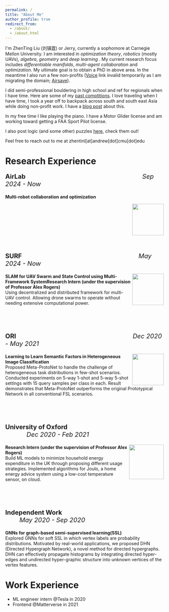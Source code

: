 ```yaml
---
permalink: /
title: "About Me"
author_profile: true
redirect_from: 
  - /about/
  - /about.html
---
```



I'm ZhenTing Liu (刘镇霆) or Jerry, currently a sophomore at Carnegie Mellon University. I am interested in *optimization theory*, *robotics* (mostly UAVs), *algebra*, *geometry* and *deep learning* . My current research focus includes *differentiable manifolds*, *multi-agent collaboration* and *optimization*. My ultimate goal is to obtain a PhD in above area. In the meantime I also run a few non-profits ([Voice](https://www.action-voice.com/) link invalid temporarily as I am migrating the domain; [Airsave](http://airsave.life/)). 

I did semi-professional bouldering in high school and ref for regionals when I have time. Here are some of my [past comptitions](https://competitions.touchstoneclimbing.com/series/15/events/97/completed). I love traveling when I have time, I took a year off to backpack across south and south east Asia while doing non-profit work. I have a [blog post](https://jerryzhenting.github.io/posts/2012/08/blog-post-1/) about this. 


In my free time I like playing the piano. I have a Motor Glider license and am working toward getting a FAA Sport Pilot license.

I also post logic (and some other) puzzles [here](https://jerryzhenting.github.io/year-archive/), check them out!

Feel free to reach out to me at zhentinl[at]andrew[dot]cmu[dot]edu




<div id="work_experience">
<h1>Research Experience</h1>

<div>
<p style="font-size:20px;"><b>AirLab</b>&nbsp; &nbsp; &nbsp; &nbsp; &nbsp; &nbsp; &nbsp; &nbsp; &nbsp; &nbsp; &nbsp; &nbsp; &nbsp; &nbsp; &nbsp; &nbsp; &nbsp; &nbsp; &nbsp; &nbsp; &nbsp; &nbsp; &nbsp; &nbsp; &nbsp; &nbsp; &nbsp; &nbsp; &nbsp; &nbsp; &nbsp; &nbsp; &nbsp; <em>Sep 2024 - Now</em></p>

<div class="archive__proj__row">
  <div class="archive__proj__right">
    <p>
    <b>Multi-robot collaboration and optimization</b>
    <br>
    </p><img src="https://JerryZhenTing.github.io/images/airlab.jpg" align="right" width="100px"/>
</div>
</div>
<br clear="right"/>
<br clear="right"/>
<br clear="right"/>
<div>
<p style="font-size:20px;"><b>SURF</b>&nbsp; &nbsp; &nbsp; &nbsp; &nbsp; &nbsp; &nbsp; &nbsp; &nbsp; &nbsp; &nbsp; &nbsp; &nbsp; &nbsp; &nbsp; &nbsp; &nbsp; &nbsp; &nbsp; &nbsp; &nbsp; &nbsp; &nbsp; &nbsp; &nbsp; &nbsp; &nbsp; &nbsp; &nbsp; &nbsp; &nbsp; &nbsp; &nbsp; <em>May 2024 - Now</em>   </p>

<div class="archive__proj__row">
  <div class="archive__proj__right">
    <p><img src="https://JerryZhenTing.github.io/images/RI_5.png" align="right" width="100px"/>
    <b>SLAM for UAV Swarm and State Control using
Multi-Framework SystemResearch Intern (under the supervision of Professor Alex Rogers)</b>
    <br>Using decentralized and distributed framework for multi-UAV control. Allowing drone swarms to operate without needing extensive computational power.
    </p>
  </div>
  
</div>
</div>


<br clear="right"/>
<br clear="right"/>
<br clear="right"/>
<div>
<p style="font-size:20px;"><b>ORI</b>&nbsp; &nbsp; &nbsp; &nbsp; &nbsp; &nbsp; &nbsp; &nbsp; &nbsp; &nbsp; &nbsp; &nbsp; &nbsp; &nbsp; &nbsp; &nbsp; &nbsp; &nbsp; &nbsp; &nbsp; &nbsp; &nbsp; &nbsp; &nbsp; &nbsp; &nbsp; &nbsp; &nbsp; &nbsp; &nbsp; &nbsp; &nbsp; &nbsp; <em>Dec 2020 - May 2021</em>   </p>

<div class="archive__proj__row">
  <div class="archive__proj__right">
    <p><img src="https://JerryZhenTing.github.io/images/oxfordrobotics.png" align="right" width="100px"/>
    <b>Learning to Learn Semantic Factors in Heterogeneous Image Classification</b>
    <br>Proposed Meta-ProtoNet to handle
the challenge of heterogeneous task distributions in
few-shot scenarios. Conducted experiments
on 5-way 1-shot and 5-way 5-shot settings with 15 query samples per class in each. Result demonstrates that Meta-ProtoNet outperforms the
original Prototypical Network in all conventional
FSL scenarios.
    </p>
  </div>
  
</div>
</div>


<br clear="right"/>
<br clear="right"/>
<br clear="right"/>
<div>
<p style="font-size:20px;"><b>University of Oxford</b>&nbsp; &nbsp; &nbsp; &nbsp; &nbsp; &nbsp; &nbsp; &nbsp; &nbsp; &nbsp; &nbsp; &nbsp; &nbsp; &nbsp; &nbsp; &nbsp; &nbsp; &nbsp; &nbsp; &nbsp; &nbsp; &nbsp; &nbsp; &nbsp; &nbsp; &nbsp; &nbsp; &nbsp; &nbsp; &nbsp; &nbsp; &nbsp; &nbsp; <em>Dec 2020 - Feb 2021</em>   

<div class="archive__proj__row">
  <div class="archive__proj__right">
    <p><img src="https://JerryZhenTing.github.io/images/oxford.png" align="right" width="110px"/>
    <b>Research Intern (under the supervision of Professor Alex Rogers)</b>
    <br>Build ML models to minimize household energy expenditure in the UK through proposing different usage strategies. Implemented algorithms for Joulo, a home energy advice system using a low-cost temperature sensor, on cloud.
    </p>
  </div>
  
</div>
</div>

<br clear="right"/>
<br clear="right"/>
<br clear="right"/>
<div>
<p style="font-size:20px;"><b>Independent Work</b>&nbsp; &nbsp; &nbsp; &nbsp; &nbsp; &nbsp; &nbsp; &nbsp; &nbsp; &nbsp; &nbsp; &nbsp; &nbsp; &nbsp; &nbsp; &nbsp; &nbsp; &nbsp; &nbsp; &nbsp; &nbsp; &nbsp; &nbsp; &nbsp; &nbsp; &nbsp; &nbsp; &nbsp; &nbsp; &nbsp; &nbsp; &nbsp; &nbsp; <em>May 2020 - Sep 2020</em>   </p>
    <b>GNNs for graph-based semi-supervised learning(SSL)</b>
    <br> Explored GNNs for soft SSL in which vertex labels are probability distributions. Motivated by real-world applications, we proposed DHN (Directed Hypergraph Network), a novel method for directed hypergraphs. DHN can effectively propagate histograms by integrating directed hyper-edges and undirected hyper-graphic structure into unknown vertices of the vertex features.
    </p>
  </div>
  
</div>
</div>



<div id="work_experience">
<h1>Work Experience</h1>
<ul>
  <li>ML engineer intern @Tesla in 2020</li>
  <li>Frontend @Matterverse in 2021</li>
</ul>
<!-- This is the front page of a website that is powered by the [Academic Pages template](https://github.com/academicpages/academicpages.github.io) and hosted on GitHub pages. [GitHub pages](https://pages.github.com) is a free service in which websites are built and hosted from code and data stored in a GitHub repository, automatically updating when a new commit is made to the respository. This template was forked from the [Minimal Mistakes Jekyll Theme](https://mmistakes.github.io/minimal-mistakes/) created by Michael Rose, and then extended to support the kinds of content that academics have: publications, talks, teaching, a portfolio, blog posts, and a dynamically-generated CV. You can fork [this repository](https://github.com/academicpages/academicpages.github.io) right now, modify the configuration and markdown files, add your own PDFs and other content, and have your own site for free, with no ads! An older version of this template powers my own personal website at [stuartgeiger.com](http://stuartgeiger.com), which uses [this Github repository](https://github.com/staeiou/staeiou.github.io).

<!-- A data-driven personal website
======
Like many other Jekyll-based GitHub Pages templates, Academic Pages makes you separate the website's content from its form. The content & metadata of your website are in structured markdown files, while various other files constitute the theme, specifying how to transform that content & metadata into HTML pages. You keep these various markdown (.md), YAML (.yml), HTML, and CSS files in a public GitHub repository. Each time you commit and push an update to the repository, the [GitHub pages](https://pages.github.com/) service creates static HTML pages based on these files, which are hosted on GitHub's servers free of charge.

Many of the features of dynamic content management systems (like Wordpress) can be achieved in this fashion, using a fraction of the computational resources and with far less vulnerability to hacking and DDoSing. You can also modify the theme to your heart's content without touching the content of your site. If you get to a point where you've broken something in Jekyll/HTML/CSS beyond repair, your markdown files describing your talks, publications, etc. are safe. You can rollback the changes or even delete the repository and start over -- just be sure to save the markdown files! Finally, you can also write scripts that process the structured data on the site, such as [this one](https://github.com/academicpages/academicpages.github.io/blob/master/talkmap.ipynb) that analyzes metadata in pages about talks to display [a map of every location you've given a talk](https://academicpages.github.io/talkmap.html).

Getting started
======
1. Register a GitHub account if you don't have one and confirm your e-mail (required!)
1. Fork [this repository](https://github.com/academicpages/academicpages.github.io) by clicking the "fork" button in the top right. 
1. Go to the repository's settings (rightmost item in the tabs that start with "Code", should be below "Unwatch"). Rename the repository "[your GitHub username].github.io", which will also be your website's URL.
1. Set site-wide configuration and create content & metadata (see below -- also see [this set of diffs](http://archive.is/3TPas) showing what files were changed to set up [an example site](https://getorg-testacct.github.io) for a user with the username "getorg-testacct")
1. Upload any files (like PDFs, .zip files, etc.) to the files/ directory. They will appear at https://[your GitHub username].github.io/files/example.pdf.  
1. Check status by going to the repository settings, in the "GitHub pages" section

Site-wide configuration
------
The main configuration file for the site is in the base directory in [_config.yml](https://github.com/academicpages/academicpages.github.io/blob/master/_config.yml), which defines the content in the sidebars and other site-wide features. You will need to replace the default variables with ones about yourself and your site's github repository. The configuration file for the top menu is in [_data/navigation.yml](https://github.com/academicpages/academicpages.github.io/blob/master/_data/navigation.yml). For example, if you don't have a portfolio or blog posts, you can remove those items from that navigation.yml file to remove them from the header. 

Create content & metadata
------
For site content, there is one markdown file for each type of content, which are stored in directories like _publications, _talks, _posts, _teaching, or _pages. For example, each talk is a markdown file in the [_talks directory](https://github.com/academicpages/academicpages.github.io/tree/master/_talks). At the top of each markdown file is structured data in YAML about the talk, which the theme will parse to do lots of cool stuff. The same structured data about a talk is used to generate the list of talks on the [Talks page](https://academicpages.github.io/talks), each [individual page](https://academicpages.github.io/talks/2012-03-01-talk-1) for specific talks, the talks section for the [CV page](https://academicpages.github.io/cv), and the [map of places you've given a talk](https://academicpages.github.io/talkmap.html) (if you run this [python file](https://github.com/academicpages/academicpages.github.io/blob/master/talkmap.py) or [Jupyter notebook](https://github.com/academicpages/academicpages.github.io/blob/master/talkmap.ipynb), which creates the HTML for the map based on the contents of the _talks directory).

**Markdown generator**

I have also created [a set of Jupyter notebooks](https://github.com/academicpages/academicpages.github.io/tree/master/markdown_generator
) that converts a CSV containing structured data about talks or presentations into individual markdown files that will be properly formatted for the Academic Pages template. The sample CSVs in that directory are the ones I used to create my own personal website at stuartgeiger.com. My usual workflow is that I keep a spreadsheet of my publications and talks, then run the code in these notebooks to generate the markdown files, then commit and push them to the GitHub repository.

How to edit your site's GitHub repository
------
Many people use a git client to create files on their local computer and then push them to GitHub's servers. If you are not familiar with git, you can directly edit these configuration and markdown files directly in the github.com interface. Navigate to a file (like [this one](https://github.com/academicpages/academicpages.github.io/blob/master/_talks/2012-03-01-talk-1.md) and click the pencil icon in the top right of the content preview (to the right of the "Raw | Blame | History" buttons). You can delete a file by clicking the trashcan icon to the right of the pencil icon. You can also create new files or upload files by navigating to a directory and clicking the "Create new file" or "Upload files" buttons. 

Example: editing a markdown file for a talk
![Editing a markdown file for a talk](/images/editing-talk.png)

For more info
------
More info about configuring Academic Pages can be found in [the guide](https://academicpages.github.io/markdown/). The [guides for the Minimal Mistakes theme](https://mmistakes.github.io/minimal-mistakes/docs/configuration/) (which this theme was forked from) might also be helpful.  -->
